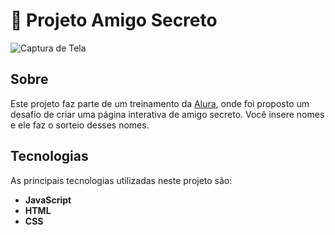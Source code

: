 # 🎉 Projeto Amigo Secreto
![Captura de Tela](https://github.com/user-attachments/assets/c324a205-ad56-426e-9058-c552672b2854)

## Sobre
Este projeto faz parte de um treinamento da [Alura](https://www.alura.com.br/), onde foi proposto um desafio de criar uma página interativa de amigo secreto. Você insere nomes e ele faz o sorteio desses nomes.

## Tecnologias
As principais tecnologias utilizadas neste projeto são:

- **JavaScript**
- **HTML**
- **CSS**

